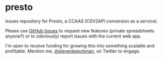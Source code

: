 # presto
Issues repository for Presto, a CCAAS (CSV2API conversion as a service).

Please use [GitHub Issues](https://github.com/stevenbeeckman/presto/issues) to request new features (private spreadsheets anyone?) or to (obviously) report issues with the current web app. 

I'm open to receive funding for growing this into something scalable and profitable. Mention me, [@stevenbeeckman](https://twitter.com/stevenbeeckman), on Twitter to engage.
